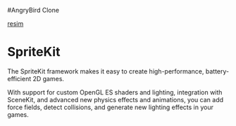 
#AngryBird Clone

[resim](https://raw.githubusercontent.com/hamitseyrek/AngryBirdClone/hamitseyrek/AngryBirdClone/Assets.xcassets/thumbforreadme.imageset/Simulator%20Screen%20Shot%20-%20iPhone%2012%20mini%20-%202022-02-06%20at%2017.57.31.png)


# SpriteKit

The SpriteKit framework makes it easy to create high-performance, battery-efficient 2D games. 

With support for custom OpenGL ES shaders and lighting, integration with SceneKit, and advanced new physics effects and animations, you can add force fields, detect collisions, and generate new lighting effects in your games.
